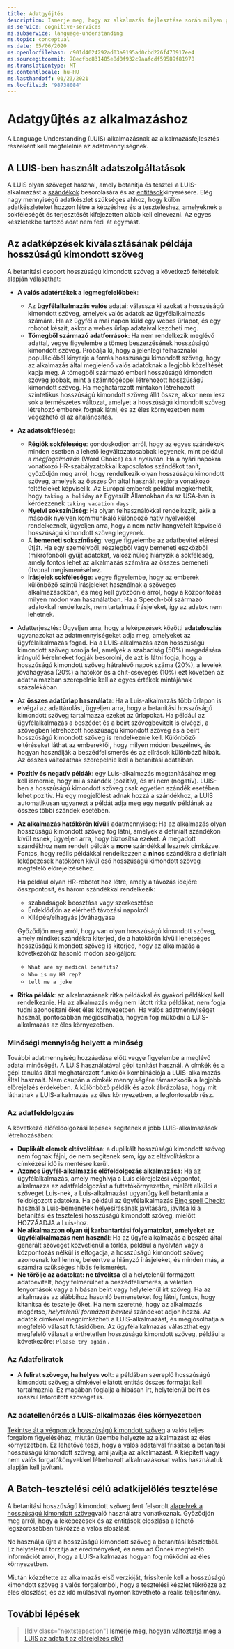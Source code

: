 ```yaml
---
title: Adatgyűjtés
description: Ismerje meg, hogy az alkalmazás fejlesztése során milyen példákat kell gyűjteni az adatok gyűjtéséhez
ms.service: cognitive-services
ms.subservice: language-understanding
ms.topic: conceptual
ms.date: 05/06/2020
ms.openlocfilehash: c901d4024292ad03a9195ad0cbd226f473917ee4
ms.sourcegitcommit: 78ecfbc831405e8d0f932c9aafcdf59589f81978
ms.translationtype: MT
ms.contentlocale: hu-HU
ms.lasthandoff: 01/23/2021
ms.locfileid: "98738084"
---
```

# <a name="data-collection-for-your-app"></a>Adatgyűjtés az alkalmazáshoz

A Language Understanding (LUIS) alkalmazásnak az alkalmazásfejlesztés részeként kell megfelelnie az adatmennyiségnek.

## <a name="data-used-in-luis"></a>A LUIS-ben használt adatszolgáltatások

A LUIS olyan szöveget használ, amely betanítja és teszteli a LUIS-alkalmazást a [szándékok](luis-concept-intent.md) besorolására és az [entitások](luis-concept-entity-types.md)kinyerésére. Elég nagy mennyiségű adatkészlet szükséges ahhoz, hogy külön adatkészleteket hozzon létre a képzéshez és a teszteléshez, amelyeknek a sokféleségét és terjesztését kifejezetten alább kell elnevezni.  Az egyes készletekbe tartozó adat nem fedi át egymást.

## <a name="training-data-selection-for-example-utterances"></a>Az adatképzések kiválasztásának példája hosszúságú kimondott szöveg

A betanítási csoport hosszúságú kimondott szöveg a következő feltételek alapján választhat:

* **A valós adatértékek a legmegfelelőbbek**:
    * Az **ügyfélalkalmazás valós** adatai: válassza ki azokat a hosszúságú kimondott szöveg, amelyek valós adatok az ügyfélalkalmazás számára.  Ha az ügyfél a mai napon küld egy webes űrlapot, és egy robotot készít, akkor a webes űrlap adataival kezdheti meg.
    * **Tömegből származó adatforrások**: Ha nem rendelkezik meglévő adattal, vegye figyelembe a tömeg beszerzésének hosszúságú kimondott szöveg.  Próbálja ki, hogy a jelenlegi felhasználói populációból kinyerje a forrás hosszúságú kimondott szöveg, hogy az alkalmazás által megjelenő valós adatoknak a legjobb közelítését kapja meg. A tömegből származó emberi hosszúságú kimondott szöveg jobbak, mint a számítógéppel létrehozott hosszúságú kimondott szöveg.  Ha meghatározott mintákon létrehozott szintetikus hosszúságú kimondott szöveg állít össze, akkor nem lesz sok a természetes változat, amelyet a hosszúságú kimondott szöveg létrehozó emberek fognak látni, és az éles környezetben nem végezhető el az általánosítás.
* **Az adatsokféleség**:
    * **Régiók sokfélesége**: gondoskodjon arról, hogy az egyes szándékok minden esetben a lehető legváltozatosabbak legyenek, mint például a _megfogalmazás_ (Word Choice) és a _nyelvtan_.  Ha a nyári napokra vonatkozó HR-szabályzatokkal kapcsolatos szándékot tanít, győződjön meg arról, hogy rendelkezik olyan hosszúságú kimondott szöveg, amelyek az összes Ön által használt régióra vonatkozó feltételeket képviselik.  Az Európai emberek például megkérhetik, hogy `taking a holiday` az Egyesült Államokban és az USA-ban is kérdezzenek `taking vacation days` .
    * **Nyelvi sokszínűség**: Ha olyan felhasználókkal rendelkezik, akik a második nyelven kommunikáló különböző natív nyelvekkel rendelkeznek, ügyeljen arra, hogy a nem natív hangvételt képviselő hosszúságú kimondott szöveg legyenek.
    * A **bemeneti sokszínűség**: vegye figyelembe az adatbevitel elérési útját. Ha egy személyből, részlegből vagy bemeneti eszközből (mikrofonból) gyűjt adatokat, valószínűleg hiányzik a sokféleség, amely fontos lehet az alkalmazás számára az összes bemeneti útvonal megismeréséhez.
    * **Írásjelek sokfélesége**: vegye figyelembe, hogy az emberek különböző szintű írásjeleket használnak a szöveges alkalmazásokban, és meg kell győződnie arról, hogy a központozás milyen módon van használatban. Ha a Speech-ből származó adatokkal rendelkezik, nem tartalmaz írásjeleket, így az adatok nem lehetnek.
* Adatterjesztés: Ügyeljen arra, hogy a leképezések közötti **adateloszlás** ugyanazokat az adatmennyiségeket adja meg, amelyeket az ügyfélalkalmazás fogad. Ha a LUIS-alkalmazás azon hosszúságú kimondott szöveg sorolja fel, amelyek a szabadság (50%) megadására irányuló kérelmeket fogják besorolni, de azt is látni fogja, hogy a hosszúságú kimondott szöveg hátralévő napok száma (20%), a levelek jóváhagyása (20%) a hatókör és a chit-csevegés (10%) ezt követően az adathalmazban szerepelnie kell az egyes értékek mintájának százalékában.
* Az **összes adatűrlap használata**: Ha a Luis-alkalmazás több űrlapon is elvégzi az adattárolást, ügyeljen arra, hogy a betanítási hosszúságú kimondott szöveg tartalmazza ezeket az űrlapokat. Ha például az ügyfélalkalmazás a beszédet és a beírt szövegbevitelt is elvégzi, a szövegben létrehozott hosszúságú kimondott szöveg és a beírt hosszúságú kimondott szöveg is rendelkeznie kell.  Különböző eltéréseket láthat az emberektől, hogy milyen módon beszélnek, és hogyan használják a beszédfelismerés és az elírások különböző hibáit.  Az összes változatnak szerepelnie kell a betanítási adataiban.
* **Pozitív és negatív példák**: egy Luis-alkalmazás megtanításához meg kell ismernie, hogy mi a szándék (pozitív), és mi nem (negatív). LUIS-ben a hosszúságú kimondott szöveg csak egyetlen szándék esetében lehet pozitív. Ha egy megjelölést adnak hozzá a szándékhoz, a LUIS automatikusan ugyanezt a példát adja meg egy negatív példának az összes többi szándék esetében.
* **Az alkalmazás hatókörén kívüli** adatmennyiség: Ha az alkalmazás olyan hosszúságú kimondott szöveg fog látni, amelyek a definiált szándékon kívül esnek, ügyeljen arra, hogy biztosítsa ezeket. A megadott szándékhoz nem rendelt példák a **none** szándékkal lesznek címkézve.  Fontos, hogy reális példákkal rendelkezzen a **nincs** szándékra a definiált leképezések hatókörén kívül eső hosszúságú kimondott szöveg megfelelő előrejelzéséhez.

    Ha például olyan HR-robotot hoz létre, amely a távozás idejére összpontosít, és három szándékkal rendelkezik:
    * szabadságok beosztása vagy szerkesztése
    * Érdeklődjön az elérhető távozási napokról
    * Kilépés/elhagyás jóváhagyása

    Győződjön meg arról, hogy van olyan hosszúságú kimondott szöveg, amely mindkét szándékra kiterjed, de a hatókörön kívüli lehetséges hosszúságú kimondott szöveg is kiterjed, hogy az alkalmazás a következőhöz hasonló módon szolgáljon:
    * `What are my medical benefits?`
    * `Who is my HR rep?`
    * `tell me a joke`
* **Ritka példák**: az alkalmazásnak ritka példákkal és gyakori példákkal kell rendelkeznie.  Ha az alkalmazás még nem látott ritka példákat, nem fogja tudni azonosítani őket éles környezetben. Ha valós adatmennyiséget használ, pontosabban megjósolhatja, hogyan fog működni a LUIS-alkalmazás az éles környezetben.

### <a name="quality-instead-of-quantity"></a>Minőségi mennyiség helyett a minőség

További adatmennyiség hozzáadása előtt vegye figyelembe a meglévő adatai minőségét.  A LUIS használatával gépi tanítást használ.  A címkék és a gépi tanulás által meghatározott funkciók kombinációja a LUIS-alkalmazás által használt.  Nem csupán a címkék mennyiségére támaszkodik a legjobb előrejelzés érdekében.  A különböző példák és azok ábrázolása, hogy mit láthatnak a LUIS-alkalmazás az éles környezetben, a legfontosabb rész.

### <a name="preprocessing-data"></a>Az adatfeldolgozás

A következő előfeldolgozási lépések segítenek a jobb LUIS-alkalmazások létrehozásában:

* **Duplikált elemek eltávolítása**: a duplikált hosszúságú kimondott szöveg nem fognak fájni, de nem segítenek sem, így az eltávolításkor a címkézési idő is mentésre kerül.
* **Azonos ügyfél-alkalmazás előfeldolgozás alkalmazása**: Ha az ügyfélalkalmazás, amely meghívja a Luis előrejelzési végpontot, alkalmazza az adatfeldolgozást a futtatókörnyezetbe, mielőtt elküldi a szöveget Luis-nek, a Luis-alkalmazást ugyanúgy kell betanítania a feldolgozott adatokra. Ha például az ügyfélalkalmazás [Bing spell Checkt](../bing-spell-check/overview.md) használ a Luis-bemenetek helyesírásának javítására, javítsa ki a betanítási és tesztelési hosszúságú kimondott szöveg, mielőtt HOZZÁADJA a Luis-hoz.
* **Ne alkalmazzon olyan új karbantartási folyamatokat, amelyeket az ügyfélalkalmazás nem használ**: Ha az ügyfélalkalmazás a beszéd által generált szöveget közvetlenül a törlés, például a nyelvtan vagy a központozás nélkül is elfogadja, a hosszúságú kimondott szöveg azonosnak kell lennie, beleértve a hiányzó írásjeleket, és minden más, a számára szükséges hibás felismerést.
* **Ne törölje az adatokat: ne távolítsa** el a helytelenül formázott adatbevitelt, hogy felmerülhet a beszédfelismerés, a véletlen lenyomások vagy a hibásan beírt vagy helytelenül írt szöveg. Ha az alkalmazás az alábbihoz hasonló bemeneteket fog látni, fontos, hogy kitanítsa és tesztelje őket. Ha nem szeretné, hogy az alkalmazás megértse, _helytelenül formázott beviteli_ szándékot adjon hozzá. Az adatok címkével megcímkézheti a LUIS-alkalmazást, és megjósolhatja a megfelelő választ futásidőben. Az ügyfélalkalmazás választhat egy megfelelő választ a érthetetlen hosszúságú kimondott szöveg, például a következőre: `Please try again` .

### <a name="labeling-data"></a>Az Adatfeliratok

* A **felirat szövege, ha helyes volt**: a példában szereplő hosszúságú kimondott szöveg a címkével ellátott entitás összes formáját kell tartalmaznia. Ez magában foglalja a hibásan írt, helytelenül beírt és rosszul lefordított szöveget is.

### <a name="data-review-after-luis-app-is-in-production"></a>Az adatellenőrzés a LUIS-alkalmazás éles környezetben

[Tekintse át a végpontok hosszúságú kimondott szöveg](luis-concept-review-endpoint-utterances.md) a valós teljes forgalom figyeléséhez, miután üzembe helyezte az alkalmazást az éles környezetben.  Ez lehetővé teszi, hogy a valós adataival frissítse a betanítási hosszúságú kimondott szöveg, ami javítja az alkalmazást. A kiépített vagy nem valós forgatókönyvekkel létrehozott alkalmazásokat valós használatuk alapján kell javítani.

## <a name="test-data-selection-for-batch-testing"></a>A Batch-tesztelési célú adatkijelölés tesztelése

A betanítási hosszúságú kimondott szöveg fent felsorolt [alapelvek a hosszúságú kimondott szöveg](./luis-how-to-batch-test.md)való használatra vonatkoznak. Győződjön meg arról, hogy a leképezések és az entitások eloszlása a lehető legszorosabban tükrözze a valós eloszlást.

Ne használja újra a hosszúságú kimondott szöveg a betanítási készletből. Ez helytelenül torzítja az eredményeket, és nem ad Önnek megfelelő információt arról, hogy a LUIS-alkalmazás hogyan fog működni az éles környezetben.

Miután közzétette az alkalmazás első verzióját, frissítenie kell a hosszúságú kimondott szöveg a valós forgalomból, hogy a tesztelési készlet tükrözze az éles eloszlást, és az idő múlásával nyomon követhető a reális teljesítmény.

## <a name="next-steps"></a>További lépések

> [!div class="nextstepaction"]
> [Ismerje meg, hogyan változtatja meg a LUIS az adatait az előrejelzés előtt](luis-concept-data-alteration.md)
